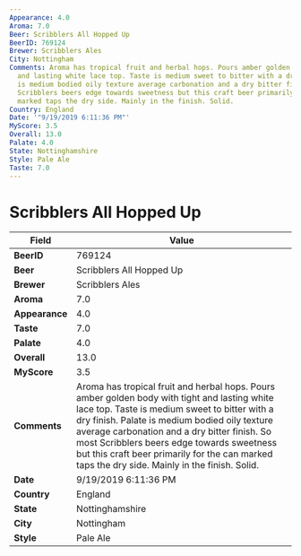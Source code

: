 ```yaml
---
Appearance: 4.0
Aroma: 7.0
Beer: Scribblers All Hopped Up
BeerID: 769124
Brewer: Scribblers Ales
City: Nottingham
Comments: Aroma has tropical fruit and herbal hops. Pours amber golden body with tight
  and lasting white lace top. Taste is medium sweet to bitter with a dry finish. Palate
  is medium bodied oily texture average carbonation and a dry bitter finish. So most
  Scribblers beers edge towards sweetness but this craft beer primarily for the can
  marked taps the dry side. Mainly in the finish. Solid.
Country: England
Date: '"9/19/2019 6:11:36 PM"'
MyScore: 3.5
Overall: 13.0
Palate: 4.0
State: Nottinghamshire
Style: Pale Ale
Taste: 7.0
---
```


# Scribblers All Hopped Up

| Field         | Value |
|---------------|-------|
| **BeerID** | 769124 |
| **Beer** | Scribblers All Hopped Up |
| **Brewer** | Scribblers Ales |
| **Aroma** | 7.0 |
| **Appearance** | 4.0 |
| **Taste** | 7.0 |
| **Palate** | 4.0 |
| **Overall** | 13.0 |
| **MyScore** | 3.5 |
| **Comments** | Aroma has tropical fruit and herbal hops. Pours amber golden body with tight and lasting white lace top. Taste is medium sweet to bitter with a dry finish. Palate is medium bodied oily texture average carbonation and a dry bitter finish. So most Scribblers beers edge towards sweetness but this craft beer primarily for the can marked taps the dry side. Mainly in the finish. Solid. |
| **Date** | 9/19/2019 6:11:36 PM |
| **Country** | England |
| **State** | Nottinghamshire |
| **City** | Nottingham |
| **Style** | Pale Ale |
